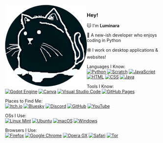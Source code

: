 <img align="left" src="https://github.com/lumilovesyou/lumilovesyou/blob/main/assets/images/felisaraneae-circle.png">

### Hey!

🐱 I'm **Luminara**

🐍 A new-ish developer who enjoys coding in Python

🕸️ I work on desktop applications & websites!

Languages I Know:  
[![Python](https://img.shields.io/badge/Python-3776AB?logo=python&logoColor=fff)](https://www.python.org)
[![Scratch](https://img.shields.io/badge/Scratch-4D97FF?logo=scratch&logoColor=fff)](https://scratch.mit.edu)
[![JavaScript](https://img.shields.io/badge/JavaScript-F7DF1E?logo=javascript&logoColor=000)](https://developer.mozilla.org/en-US/docs/Web/JavaScript)
[![HTML](https://img.shields.io/badge/HTML-%23E34F26?logo=html&logoColor=fff)](https://developer.mozilla.org/en-US/docs/Web/HTML)
[![CSS](https://img.shields.io/badge/CSS-639?logo=css&logoColor=fff)](https://developer.mozilla.org/en-US/docs/Web/CSS)
[![Java](https://img.shields.io/badge/Java-%23ED8B00.svg?logo=openjdk&logoColor=white)](https://www.java.com)

Tools I Know:  
[![Godot Engine](https://img.shields.io/badge/Godot-%23FFFFFF.svg?logo=godot-engine)](https://godotengine.org)
[![Canva](https://img.shields.io/badge/Canva-%2300C4CC.svg?&logo=Canva&logoColor=white)](https://www.canva.com)
[![Visual Studio Code](https://custom-icon-badges.demolab.com/badge/Visual%20Studio%20Code-0078d7.svg?logo=vsc&logoColor=white)](https://code.visualstudio.com)
[![GitHub Pages](https://img.shields.io/badge/GitHub%20Pages-121013?logo=github&logoColor=white)](https://pages.github.com)

Places to Find Me:  
[![Itch.io](https://img.shields.io/badge/itch.io-%23FF0B34.svg?logo=Itch.io&logoColor=white)](https://lumilovesyou.itch.io)
[![Bluesky](https://img.shields.io/badge/Bluesky-0285FF?logo=bluesky&logoColor=fff)](https://lumilovesyou.bsky.social)
[![Discord](https://img.shields.io/badge/Discord-%235865F2.svg?&logo=discord&logoColor=white)](https://discord.com/users/1267660084037554186)
[![GitHub](https://img.shields.io/badge/GitHub-%23121011.svg?logo=github&logoColor=white)](https://github.com/lumilovesyou)
[![YouTube](https://img.shields.io/badge/YouTube-%23FF0000.svg?logo=YouTube&logoColor=white)](https://www.youtube.com/@LumiLovesYou)

OSs I Use:  
[![Linux Mint](https://img.shields.io/badge/Linux%20Mint-87CF3E?logo=linuxmint&logoColor=fff)](https://linuxmint.com)
[![Ubuntu](https://img.shields.io/badge/Ubuntu-E95420?logo=ubuntu&logoColor=white)](https://ubuntu.com)
[![macOS](https://img.shields.io/badge/macOS-000000?logo=apple&logoColor=F0F0F0)](https://www.apple.com/macos)
[![Windows](https://custom-icon-badges.demolab.com/badge/Windows-0078D6?logo=windows11&logoColor=white)](https://www.microsoft.com/en-us/windows)

Browsers I Use:  
[![Firefox](https://img.shields.io/badge/Firefox-FF7139?logo=Firefox&logoColor=white)](https://www.firefox.com)
[![Google Chrome](https://img.shields.io/badge/Google%20Chrome-4285F4?logo=GoogleChrome&logoColor=white)](https://www.google.com/chrome)
[![Opera GX](https://img.shields.io/badge/Opera%20GX-EE2950?logo=operagx&logoColor=fff)](https://www.opera.com/gx)
[![Safari](https://img.shields.io/badge/Safari-006CFF?logo=safari&logoColor=fff)](https://www.apple.com/safari)
[![Tor](https://img.shields.io/badge/Tor-7D4698?logo=Tor-Browser&logoColor=white)](https://support.torproject.org/tbb)